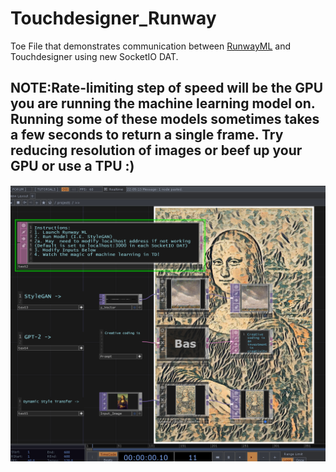 # Touchdesigner_Runway
Toe File that demonstrates communication between [RunwayML](https://runwayml.com/) and Touchdesigner using new SocketIO DAT. 

## NOTE:Rate-limiting step of speed will be the GPU you are running the machine learning model on.   Running some of these models sometimes takes a few seconds to return a single frame.  Try reducing resolution of images or beef up your GPU or use a TPU :) 

![Screenshot](screencap.png)
